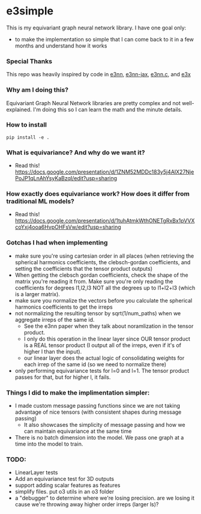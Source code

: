 # e3simple

This is my equivariant graph neural network library. I have one goal only:
- to make the implementation so simple that I can come back to it in a few months and understand how it works

### Special Thanks

This repo was heavily inspired by code in [e3nn](https://github.com/e3nn), [e3nn-jax](https://github.com/e3nn/e3nn-jax), [e3nn.c](https://github.com/teddykoker/e3nn.c), and [e3x](https://github.com/google-research/e3x)

### Why am I doing this?

Equivariant Graph Neural Network libraries are pretty complex and not well-explained. I'm doing this so I can learn the math and the minute details.


### How to install

```
pip install -e .
```

### What is equivariance? And why do we want it?
- Read this! https://docs.google.com/presentation/d/1ZNM52MDDc183y5j4AIX27NjePoJP1qLnAhYsyKaBzqI/edit?usp=sharing

### How exactly does equivariance work? How does it differ from traditional ML models?

- Read this! https://docs.google.com/presentation/d/1tuhAtmkWthONETgRxBx1pVVXcoYxj4ooa6HvpOHFsVw/edit?usp=sharing

### Gotchas I had when implementing
- make sure you're using cartesian order in all places (when retrieving the spherical harmonics coefficients, the clebsch-gordan coefficients, and setting the coefficients that the tensor product outputs)
- When getting the clebsch gordan coefficients, check the shape of the matrix you're reading it from. Make sure you're only
reading the coefficients for degrees l1,l2,l3 NOT all the degrees up to l1+l2+l3 (which is a larger matrix).
- make sure you normalize the vectors before you calculate the spherical harmonics coefficients to get the irreps
- not normalizing the resulting tensor by sqrt(1/num_paths) when we aggregate irreps of the same id.
  - See the e3nn paper when they talk about noramlization in the tensor product.
  - I only do this operation in the linear layer since OUR tensor product is a REAL tensor product (I output all of the irreps, even if it's of higher l than the input).
  - our linear layer does the actual logic of consolidating weights for each irrep of the same id (so we need to normalize there)
- only performing equivariance tests for l=0 and l=1. The tensor product passes for that, but for higher l, it fails.


### Things I did to make the implimentation simpler:
- I made custom message passing functions since we are not taking advantage of nice tensors (with consistent shapes during message passing)
  - It also showcases the simplicity of message passing and how we can maintain equivariance at the same time
- There is no batch dimension into the model. We pass one graph at a time into the model to train.


### TODO:
- LinearLayer tests
- Add an equivariance test for 3D outputs
- support adding scalar features as features
- simplify files. put o3 utils in an o3 folder
- a "debugger" to determine where we're losing precision. are we losing it cause we're throwing away higher order irreps (larger ls)?